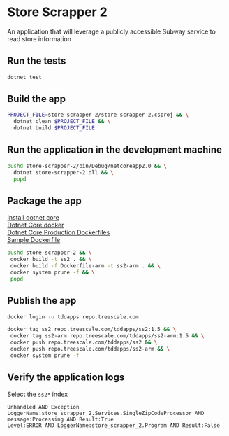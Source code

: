 # Store Scrapper 2  

An application that will leverage a publicly accessible Subway service to read store information  

## Run the tests  

```bash
dotnet test
```

## Build the app  

```bash
PROJECT_FILE=store-scrapper-2/store-scrapper-2.csproj && \
  dotnet clean $PROJECT_FILE && \
  dotnet build $PROJECT_FILE
```

## Run the application in the development machine  

```bash
pushd store-scrapper-2/bin/Debug/netcoreapp2.0 && \
  dotnet store-scrapper-2.dll && \
  popd
```

## Package the app  

[Install dotnet core](https://www.microsoft.com/net/learn/get-started/linuxubuntu)  
[Dotnet Core docker](https://github.com/dotnet/dotnet-docker)  
[Dotnet Core Production Dockerfiles](https://github.com/dotnet/dotnet-docker-samples/tree/master/dotnetapp-prod)  
[Sample Dockerfile](https://github.com/dotnet/dotnet-docker-samples/blob/master/dotnetapp-prod/Dockerfile.arm32)  

```bash
pushd store-scrapper-2 && \
 docker build -t ss2 . && \
 docker build -f Dockerfile-arm -t ss2-arm . && \
 docker system prune -f && \
 popd
```

## Publish the app  

```bash
docker login -u tddapps repo.treescale.com

docker tag ss2 repo.treescale.com/tddapps/ss2:1.5 && \
 docker tag ss2-arm repo.treescale.com/tddapps/ss2-arm:1.5 && \
 docker push repo.treescale.com/tddapps/ss2 && \
 docker push repo.treescale.com/tddapps/ss2-arm && \
 docker system prune -f
```

## Verify the application logs  

Select the `ss2*` index 

```
Unhandled AND Exception
LoggerName:store_scrapper_2.Services.SingleZipCodeProcessor AND message:Processing AND Result:True
Level:ERROR AND LoggerName:store_scrapper_2.Program AND Result:False
```
